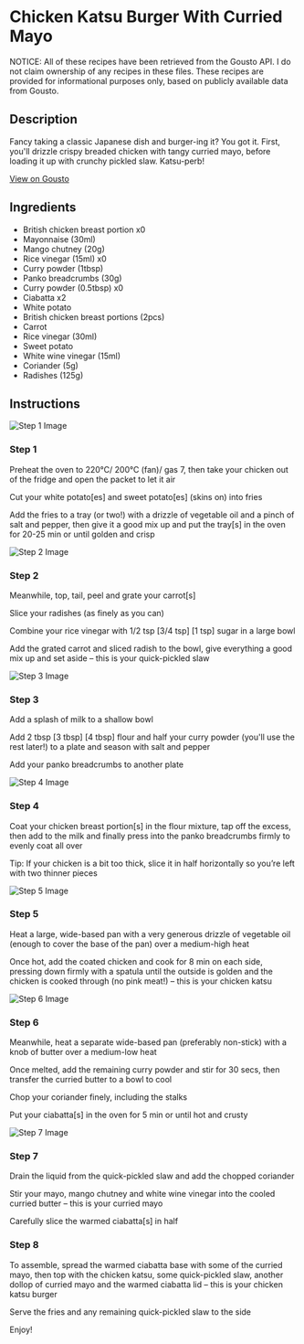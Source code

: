 # Chicken Katsu Burger With Curried Mayo

NOTICE: All of these recipes have been retrieved from the Gousto API. I do not claim ownership of any recipes in these files. These recipes are provided for informational purposes only, based on publicly available data from Gousto.

## Description

Fancy taking a classic Japanese dish and burger-ing it? You got it. First, you'll drizzle crispy breaded chicken with tangy curried mayo, before loading it up with crunchy pickled slaw. Katsu-perb! 

[View on Gousto](https://www.gousto.co.uk/recipes/cookbook/chicken-katsu-burger-with-curried-mayo)

## Ingredients

- British chicken breast portion x0
- Mayonnaise (30ml)
- Mango chutney (20g)
- Rice vinegar (15ml) x0
- Curry powder (1tbsp)
- Panko breadcrumbs (30g)
- Curry powder (0.5tbsp) x0
- Ciabatta x2
- White potato
- British chicken breast portions (2pcs)
- Carrot
- Rice vinegar (30ml)
- Sweet potato
- White wine vinegar (15ml)
- Coriander (5g)
- Radishes (125g)

## Instructions

![Step 1 Image](https://production-media.gousto.co.uk/cms/recipe-step-image/step-1-1641303003324-x200.jpg)

### Step 1

Preheat the oven to 220°C/ 200°C (fan)/ gas 7, then take your chicken out of the fridge and open the packet to let it air

Cut your white potato[es] and sweet potato[es] (skins on) into fries

Add the fries to a tray (or two!) with a drizzle of vegetable oil and a pinch of salt and pepper, then give it a good mix up and put the tray[s] in the oven for 20-25 min or until golden and crisp

![Step 2 Image](https://production-media.gousto.co.uk/cms/recipe-step-image/step-2-1641303006517-x200.jpg)

### Step 2

Meanwhile, top, tail, peel and grate your carrot[s]

Slice your radishes (as finely as you can)

Combine your rice vinegar with 1/2 tsp <span class="text-purple">[3/4 tsp]</span> <span class="text-danger">[1 tsp]</span> sugar in a large bowl

Add the grated carrot and sliced radish to the bowl, give everything a good mix up and set aside – this is your quick-pickled slaw

![Step 3 Image](https://production-media.gousto.co.uk/cms/recipe-step-image/step-3-1641303010109-x200.jpg)

### Step 3

Add a splash of milk to a shallow bowl

Add 2 tbsp<span class="text-purple"> [3 tbsp]</span><span class="text-danger"> [4 tbsp]</span> flour and half your curry powder (you'll use the rest later!) to a plate and season with salt and pepper

Add your panko breadcrumbs to another plate

![Step 4 Image](https://production-media.gousto.co.uk/cms/recipe-step-image/step-4-1641303014145-x200.jpg)

### Step 4

Coat your chicken breast portion[s] in the flour mixture, tap off the excess, then add to the milk and finally press into the panko breadcrumbs firmly to evenly coat all over

Tip: If your chicken is a bit too thick, slice it in half horizontally so you’re left with two thinner pieces

![Step 5 Image](https://production-media.gousto.co.uk/cms/recipe-step-image/Step-5-1641303018506-x200.jpg)

### Step 5

Heat a large, wide-based pan with a very generous drizzle of vegetable oil (enough to cover the base of the pan) over a medium-high heat

Once hot, add the coated chicken and cook for 8 min on each side, pressing down firmly with a spatula until the outside is golden and the chicken is cooked through (no pink meat!) – this is your chicken katsu

![Step 6 Image](https://production-media.gousto.co.uk/cms/recipe-step-image/step-6-1641303021739-x200.jpg)

### Step 6

Meanwhile, heat a separate wide-based pan (preferably non-stick) with a knob of butter over a medium-low heat

Once melted, add the remaining curry powder and stir for 30 secs, then transfer the curried butter to a bowl to cool

Chop your coriander finely, including the stalks

Put your ciabatta[s] in the oven for 5 min or until hot and crusty

![Step 7 Image](https://production-media.gousto.co.uk/cms/recipe-step-image/step-7-1641303024858-x200.jpg)

### Step 7

Drain the liquid from the quick-pickled slaw and add the chopped coriander

Stir your mayo, mango chutney and white wine vinegar into the cooled curried butter – this is your curried mayo

Carefully slice the warmed ciabatta[s] in half

### Step 8

To assemble, spread the warmed ciabatta base with some of the curried mayo, then top with the chicken katsu, some quick-pickled slaw, another dollop of curried mayo and the warmed ciabatta lid – this is your chicken katsu burger

Serve the fries and any remaining quick-pickled slaw to the side

Enjoy!

